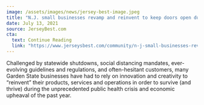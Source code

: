 ```yaml
---
image: /assets/images/news/jersey-best-image.jpeg
title: "N.J. small businesses revamp and reinvent to keep doors open during crisis"
date: July 13, 2021
source: JerseyBest.com
cta:
  text: Continue Reading
  link: "https://www.jerseysbest.com/community/n-j-small-businesses-revamp-and-reinvent-to-keep-doors-open-during-crisis/"
---
```


Challenged by statewide shutdowns, social distancing mandates, ever-evolving guidelines and regulations, and often-hesitant customers, many Garden State businesses have had to rely on innovation and creativity to “reinvent” their products, services and operations in order to survive (and thrive) during the unprecedented public health crisis and economic upheaval of the past year.
